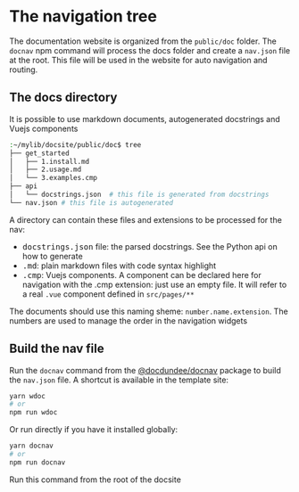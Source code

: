 # The navigation tree

The documentation website is organized from the `public/doc` folder. The `docnav` npm command will
process the docs folder and create a `nav.json` file at the root. This file will be used in the
website for auto navigation and routing.

## The docs directory

It is possible to use markdown documents, autogenerated docstrings and Vuejs components

```bash
:~/mylib/docsite/public/doc$ tree
├── get_started
│   ├── 1.install.md
│   ├── 2.usage.md
│   └── 3.examples.cmp
├── api
│   └── docstrings.json  # this file is generated from docstrings
└── nav.json # this file is autogenerated
```

A directory can contain these files and extensions to be processed for the nav:

- <kbd>docstrings.json</kbd> file: the parsed docstrings. See the Python api on how to generate
- <kbd>.md</kbd>: plain markdown files with code syntax highlight
- <kbd>.cmp</kbd>: Vuejs components. A component can be declared here for navigation with the
.cmp extension: just use an empty file. It will refer to a real `.vue` component 
defined in `src/pages/**`

The documents should use this naming sheme: `number.name.extension`. The
numbers are used to manage the order in the navigation widgets

## Build the nav file

Run the `docnav` command from the [@docdundee/docnav](https://www.npmjs.com/package/@docdundee/docnav)
package to build the `nav.json` file. A shortcut is available in the template site:

```bash
yarn wdoc
# or
npm run wdoc
```

Or run directly if you have it installed globally:

```bash
yarn docnav
# or
npm run docnav
```

Run this command from the root of the docsite

